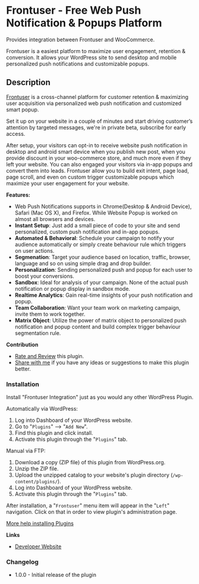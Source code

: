 # Frontuser - Free Web Push Notification & Popups Platform

Provides integration between Frontuser and WooCommerce.

Frontuser is a easiest platform to maximize user engagement, retention & conversion. It allows your WordPress site to send desktop and mobile personalized push notifications and customizable popups.

## Description

[Frontuser](https://frontuser.com) is a cross-channel platform for customer retention & maximizing user acquisition via personalized web push notification and customized smart popup.

Set it up on your website in a couple of minutes and start driving customer’s attention by targeted messages, we're in private beta, subscribe for early access.

After setup, your visitors can opt-in to receive website push notification in desktop and android smart device when you publish new post, when you provide discount in your woo-commerce store, and much more even if they left your website. You can also engaged your visitors via in-app popups and convert them into leads. Frontuser allow you to build exit intent, page load, page scroll, and even on custom trigger customizable popups which maximize your user engagement for your website.


**Features:**
* Web Push Notifications supports in Chrome(Desktop & Android Device), Safari (Mac OS X), and Firefox. While Website Popup is worked on almost all browsers and devices.
* **Instant Setup**: Just add a small piece of code to your site and send personalized, custom push notification and in-app popups.
* **Automated & Behavioral**: Schedule your campaign to notify your audience automatically or simply create behaviour rule which triggers on user actions.
* **Segmenation**: Target your audience based on location, traffic, browser, language and so on using simple drag and drop builder.
* **Personalization**: Sending personalized push and popup for each user to boost your conversions.
* **Sandbox**: Ideal for analysis of your campaign. None of the actual push notification or popup display in sandbox mode.
* **Realtime Analytics**: Gain real-time insights of your push notification and popup.
* **Team Collaboration**: Want your team work on marketing campaign, invite them to work together.
* **Matrix Object**: Utilize the power of matrix object to personalized push notification and popup content and build complex trigger behaviour segmentation rule.


**Contribution**
* [Rate and Review](https://wordpress.org/support/view/plugin-reviews/frontuser-integration?rate=5#postform) this plugin.
* [Share with me](mailto:support@frontuser.com) if you have any ideas or suggestions to make this plugin better.


### Installation
Install "Frontuser Integration" just as you would any other WordPress Plugin.

Automatically via WordPress:

1. Log into Dashboard of your WordPress website.
2. Go to "`Plugins`" —> "`Add New`".
3. Find this plugin and click install.
4. Activate this plugin through the "`Plugins`" tab.

Manual via FTP:

1. Download a copy (ZIP file) of this plugin from WordPress.org.
2. Unzip the ZIP file.
3. Upload the unzipped catalog to your website's plugin directory (`/wp-content/plugins/`).
4. Log into Dashboard of your WordPress website.
5. Activate this plugin through the "`Plugins`" tab.

After installation, a "`Frontuser`" menu item will appear in the "`Left`" navigation. Click on that in order to view plugin's administration page.

[More help installing Plugins](http://codex.wordpress.org/Managing_Plugins#Installing_Plugins "WordPress Codex: Installing Plugins")

**Links**

* [Developer Website](https://frontuser.com)

### Changelog
* 1.0.0 - Initial release of the plugin
